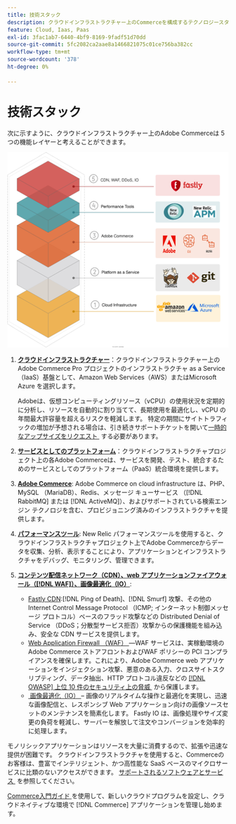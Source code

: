 ```yaml
---
title: 技術スタック
description: クラウドインフラストラクチャー上のCommerceを構成するテクノロジースタックを参照してください。
feature: Cloud, Iaas, Paas
exl-id: 3fac1ab7-6440-4bf9-8169-9fadf51d70dd
source-git-commit: 5fc2082ca2aae8a1466821075c01ce756ba382cc
workflow-type: tm+mt
source-wordcount: '378'
ht-degree: 0%

---
```


# 技術スタック

次に示すように、クラウドインフラストラクチャー上のAdobe Commerceは 5 つの機能レイヤーと考えることができます。

![&#x200B; クラウドスタック &#x200B;](../../assets/CloudStack.svg)

1. [**クラウドインフラストラクチャー**](pro-architecture.md)：クラウドインフラストラクチャー上のAdobe Commerce Pro プロジェクトのインフラストラクチャ as a Service （IaaS）基盤として、Amazon Web Services（AWS）またはMicrosoft Azure を選択します。

   Adobeは、仮想コンピューティングリソース（vCPU）の使用状況を定期的に分析し、リソースを自動的に割り当てて、長期使用を最適化し、vCPU の年間最大許容量を超えるリスクを軽減します。 特定の期間にサイトトラフィックの増加が予想される場合は、引き続きサポートチケットを開いて [&#x200B; 一時的なアップサイズをリクエスト &#x200B;](https://experienceleague.adobe.com/docs/commerce-knowledge-base/kb/how-to/how-to-request-temporary-magento-upsize.html?lang=ja) する必要があります。

1. [**サービスとしてのプラットフォーム**](cloud-architecture.md)：クラウドインフラストラクチャプロジェクト上の各Adobe Commerceは、サービスを開発、テスト、統合するためのサービスとしてのプラットフォーム（PaaS）統合環境を提供します。
1. [**Adobe Commerce**](../project/overview.md): Adobe Commerce on cloud infrastructure は、PHP、MySQL （MariaDB）、Redis、メッセージ キューサービス （[!DNL RabbitMQ] または [!DNL ActiveMQ]）、およびサポートされている検索エンジン テクノロジを含む、プロビジョニング済みのインフラストラクチャを提供します。
1. [**パフォーマンスツール**](../monitor/new-relic-service.md): New Relic パフォーマンスツールを使用すると、クラウドインフラストラクチャプロジェクト上でAdobe Commerceからデータを収集、分析、表示することにより、アプリケーションとインフラストラクチャをデバッグ、モニタリング、管理できます。
1. [**コンテンツ配信ネットワーク（CDN）、web アプリケーションファイアウォール（[!DNL WAF]）、画像最適化（IO）**](../cdn/fastly.md):

   * [Fastly CDN](../cdn/fastly.md#ddos-protection):[!DNL Ping of Death]、[!DNL Smurf] 攻撃、その他の Internet Control Message Protocol （ICMP; インターネット制御メッセージ プロトコル）ベースのフラッド攻撃などの Distributed Denial of Service （DDoS；分散型サービス拒否）攻撃からの保護機能を組み込み、安全な CDN サービスを提供します。
   * [Web Application Firewall （WAF） &#x200B;](../cdn/fastly-waf-service.md)—WAF サービスは、実稼動環境のAdobe Commerce ストアフロントおよびWAF ポリシーの PCI コンプライアンスを確保します。これにより、Adobe Commerce web アプリケーションをインジェクション攻撃、悪意のある入力、クロスサイトスクリプティング、データ抽出、HTTP プロトコル違反などの [[!DNL OWASP]  上位 10 件のセキュリティ上の脅威 &#x200B;](https://owasp.org/www-project-top-ten/) から保護します。
   * [&#x200B; 画像最適化（IO） &#x200B;](../cdn/fastly-image-optimization.md) – 画像のリアルタイムな操作と最適化を実現し、迅速な画像配信と、レスポンシブ Web アプリケーション向けの画像ソースセットのメンテナンスを簡素化します。 Fastly IO は、画像処理やサイズ変更の負荷を軽減し、サーバーを解放して注文やコンバージョンを効率的に処理します。

モノリシックアプリケーションはリソースを大量に消費するので、拡張や迅速な提供が困難です。 クラウドインフラストラクチャを使用すると、Commerceのお客様は、豊富でインテリジェント、かつ高性能な SaaS ベースのマイクロサービスに比類のないアクセスができます。 [&#x200B; サポートされるソフトウェアとサービス &#x200B;](cloud-architecture.md#supported-software-and-services) を参照してください。

[Commerce入門ガイド &#x200B;](../../get-started/overview.md) を使用して、新しいクラウドプログラムを設定し、クラウドネイティブな環境で [!DNL Commerce] アプリケーションを管理し始めます。
